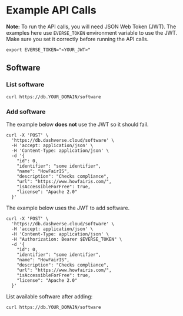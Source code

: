 # Example API Calls

**Note:** To run the API calls, you will need JSON Web Token (JWT). The examples here use `EVERSE_TOKEN` environment variable to use the JWT. Make sure you set it correctly before running the API calls.

```shell
export EVERSE_TOKEN="<YOUR_JWT>"
```

## Software

### List software

```shell
curl https://db.YOUR_DOMAIN/software
```

### Add software

The example below **does not** use the JWT so it should fail.

```shell
curl -X 'POST' \
  'https://db.dashverse.cloud/software' \
  -H 'accept: application/json' \
  -H 'Content-Type: application/json' \
  -d '{
    "id": 0,
    "identifier": "some identifier",
    "name": "HowFairIS",
    "description": "Checks compliance",
    "url": "https://www.howfairis.com/",
    "isAccessibleForFree": true,
    "license": "Apache 2.0"
  }'
```

The example below uses the JWT to add software.

```shell
curl -X 'POST' \
  'https://db.dashverse.cloud/software' \
  -H 'accept: application/json' \
  -H 'Content-Type: application/json' \
  -H "Authorization: Bearer $EVERSE_TOKEN" \
  -d '{
    "id": 0,
    "identifier": "some identifier",
    "name": "HowFairIS",
    "description": "Checks compliance",
    "url": "https://www.howfairis.com/",
    "isAccessibleForFree": true,
    "license": "Apache 2.0"
  }'
```

List available software after adding:

```shell
curl https://db.YOUR_DOMAIN/software
```
